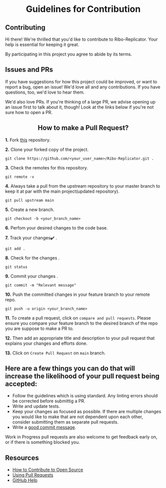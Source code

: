 <h1 align="center"><b>Guidelines for Contribution</b></h1>

## Contributing

Hi there! We're thrilled that you'd like to contribute to Ribo-Replicator. Your help is essential for keeping it great.

By participating in this project you agree to abide by its terms.

## Issues and PRs

If you have suggestions for how this project could be improved, or want to report a bug, open an issue! We'd love all and any contributions. If you have questions, too, we'd love to hear them.

We'd also love PRs. If you're thinking of a large PR, we advise opening up an issue first to talk about it, though! Look at the links below if you're not sure how to open a PR.

<h2 align="center"><b>How to make a Pull Request?</b></h2>

**1.** Fork [this](https://github.com/Tushar98644/Ribo-Replicator.git) repository.

**2.** Clone your forked copy of the project.

```
git clone https://github.com/<your_user_name>/Ribo-Replicator.git .
```

**3.** Check the remotes for this repository.

```
git remote -v
```

**4.** Always take a pull from the upstream repository to your master branch to keep it at par with the main project(updated repository).

```
git pull upstream main
```

**5.** Create a new branch.

```
git checkout -b <your_branch_name>
```

**6.** Perfom your desired changes to the code base.

**7.** Track your changes:heavy_check_mark: .

```
git add .
```

**8.** Check for the changes .

```
git status
```

**9.** Commit your changes .

```
git commit -m "Relevant message"
```

**10.** Push the committed changes in your feature branch to your remote repo.

```
git push -u origin <your_branch_name>
```

**11.** To create a pull request, click on `compare and pull requests`. Please ensure you compare your feature branch to the desired branch of the repo you are suppose to make a PR to.

**12.** Then add an appropriate title and description to your pull request that explains your changes and efforts done.

**13.** Click on `Create Pull Request` on `main` branch.

## Here are a few things you can do that will increase the likelihood of your pull request being accepted:

-   Follow the guidelines which is using standard. Any linting errors should be corrected before submittig a PR.
-   Write and update tests.
-   Keep your changes as focused as possible. If there are multiple changes you would like to make that are not dependent upon each other, consider submitting them as separate pull requests.
-   Write a [good commit message](http://tbaggery.com/2008/04/19/a-note-about-git-commit-messages.html).

Work in Progress pull requests are also welcome to get feedback early on, or if there is something blocked you.

## Resources

-   [How to Contribute to Open Source](https://opensource.guide/how-to-contribute/)
-   [Using Pull Requests](https://help.github.com/articles/about-pull-requests/)
-   [GitHub Help](https://help.github.com)
